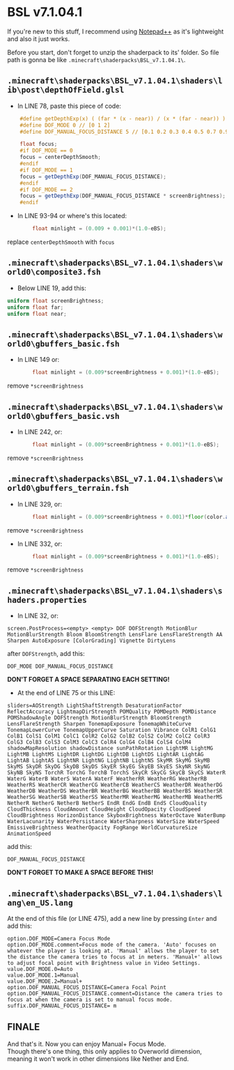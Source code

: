 # BSL v7.1.04.1
If you're new to this stuff, I recommend using [Notepad++](https://notepad-plus-plus.org/) as it's lightweight and also it just works.  
  
Before you start, don't forget to unzip the shaderpack to its' folder. So file path is gonna be like `.minecraft\shaderpacks\BSL_v7.1.04.1\`.
## `.minecraft\shaderpacks\BSL_v7.1.04.1\shaders\lib\post\depthOfField.glsl`
* In LINE 78, paste this piece of code:
```glsl
    #define getDepthExp(x) ( (far * (x - near)) / (x * (far - near)) )
    #define DOF_MODE 0 // [0 1 2]
    #define DOF_MANUAL_FOCUS_DISTANCE 5 // [0.1 0.2 0.3 0.4 0.5 0.7 0.9 1 1.1 1.2 1.3 1.4 1.5 1.6 1.8 1.9 2 2.1 2.2 2.3 2.4 2.5 2.6 2.7 2.8 2.9 3 4 5 6 7 8 9 10 12 14 16 24 32 40 48 56 64 72 80 88 96 104 112 120 128 136 144 152 160 168 176 184 192 200 208 216 224 232 240 248 256]

    float focus;
    #if DOF_MODE == 0
    focus = centerDepthSmooth;
    #endif
    #if DOF_MODE == 1
    focus = getDepthExp(DOF_MANUAL_FOCUS_DISTANCE);
    #endif
    #if DOF_MODE == 2
    focus = getDepthExp(DOF_MANUAL_FOCUS_DISTANCE * screenBrightness);
    #endif
```
* In LINE 93-94 or where's this located:
```glsl
        float minlight = (0.009 + 0.001)*(1.0-eBS);
```
replace `centerDepthSmooth` with `focus`
## `.minecraft\shaderpacks\BSL_v7.1.04.1\shaders\world0\composite3.fsh`
* Below LINE 19, add this:
```glsl
uniform float screenBrightness;
uniform float far;
uniform float near;
```
## `.minecraft\shaderpacks\BSL_v7.1.04.1\shaders\world0\gbuffers_basic.fsh`
* In LINE 149 or:
```glsl
		float minlight = (0.009*screenBrightness + 0.001)*(1.0-eBS);
```
remove `*screenBrightness`
## `.minecraft\shaderpacks\BSL_v7.1.04.1\shaders\world0\gbuffers_basic.vsh`
* In LINE 242, or:
```glsl
		float minlight = (0.009*screenBrightness + 0.001)*(1.0-eBS);
```
remove `*screenBrightness`
## `.minecraft\shaderpacks\BSL_v7.1.04.1\shaders\world0\gbuffers_terrain.fsh`
* In LINE 329, or:
```glsl
		float minlight = (0.009*screenBrightness + 0.001)*floor(color.a*4.0+0.999)/4.0*(1.0-eBS);
```
remove `*screenBrightness`
* In LINE 332, or:
```glsl
		float minlight = (0.009*screenBrightness + 0.001)*(1.0-eBS);
```
remove `*screenBrightness`
## `.minecraft\shaderpacks\BSL_v7.1.04.1\shaders\shaders.properties`
* In LINE 32, or:
```properties
screen.PostProcess=<empty> <empty> DOF DOFStrength MotionBlur MotionBlurStrength Bloom BloomStrength LensFlare LensFlareStrength AA Sharpen AutoExposure [ColorGrading] Vignette DirtyLens
```
after `DOFStrength`, add this:
```
DOF_MODE DOF_MANUAL_FOCUS_DISTANCE
```
**DON'T FORGET A SPACE SEPARATING EACH SETTING!**
* At the end of LINE 75 or this LINE:
```properties
sliders=AOStrength LightShaftStrength DesaturationFactor ReflectAccuracy LightmapDirStrength POMQuality POMDepth POMDistance POMShadowAngle DOFStrength MotionBlurStrength BloomStrength LensFlareStrength Sharpen TonemapExposure TonemapWhiteCurve TonemapLowerCurve TonemapUpperCurve Saturation Vibrance ColR1 ColG1 ColB1 ColS1 ColM1 ColC1 ColR2 ColG2 ColB2 ColS2 ColM2 ColC2 ColR3 ColG3 ColB3 ColS3 ColM3 ColC3 ColR4 ColG4 ColB4 ColS4 ColM4 shadowMapResolution shadowDistance sunPathRotation LightMR LightMG LightMB LightMS LightDR LightDG LightDB LightDS LightAR LightAG LightAB LightAS LightNR LightNG LightNB LightNS SkyMR SkyMG SkyMB SkyMS SkyDR SkyDG SkyDB SkyDS SkyER SkyEG SkyEB SkyES SkyNR SkyNG SkyNB SkyNS TorchR TorchG TorchB TorchS SkyCR SkyCG SkyCB SkyCS WaterR WaterG WaterB WaterS WaterA WaterF WeatherRR WeatherRG WeatherRB WeatherRS WeatherCR WeatherCG WeatherCB WeatherCS WeatherDR WeatherDG WeatherDB WeatherDS WeatherBR WeatherBG WeatherBB WeatherBS WeatherSR WeatherSG WeatherSB WeatherSS WeatherMR WeatherMG WeatherMB WeatherMS NetherR NetherG NetherB NetherS EndR EndG EndB EndS CloudQuality CloudThickness CloudAmount CloudHeight CloudOpacity CloudSpeed CloudBrightness HorizonDistance SkyboxBrightness WaterOctave WaterBump WaterLacunarity WaterPersistance WaterSharpness WaterSize WaterSpeed EmissiveBrightness WeatherOpacity FogRange WorldCurvatureSize AnimationSpeed
```
add this:
```
DOF_MANUAL_FOCUS_DISTANCE
```
**DON'T FORGET TO MAKE A SPACE BEFORE THIS!**
## `.minecraft\shaderpacks\BSL_v7.1.04.1\shaders\lang\en_US.lang`
At the end of this file (or LINE 475), add a new line by pressing `Enter` and add this:
```properties
option.DOF_MODE=Camera Focus Mode
option.DOF_MODE.comment=Focus mode of the camera. 'Auto' focuses on whatever the player is looking at. 'Manual' allows the player to set the distance the camera tries to focus at in meters. 'Manual+' allows to adjust focal point with Brightness value in Video Settings.
value.DOF_MODE.0=Auto
value.DOF_MODE.1=Manual
value.DOF_MODE.2=Manual+
option.DOF_MANUAL_FOCUS_DISTANCE=Camera Focal Point
option.DOF_MANUAL_FOCUS_DISTANCE.comment=Distance the camera tries to focus at when the camera is set to manual focus mode.
suffix.DOF_MANUAL_FOCUS_DISTANCE= m
```

## FINALE
And that's it. Now you can enjoy Manual+ Focus Mode.  
Though there's one thing, this only applies to Overworld dimension, meaning it won't work in other dimensions like Nether and End.